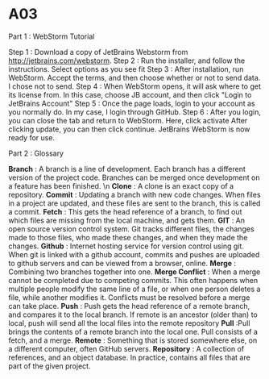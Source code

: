 # A03

Part 1 : WebStorm Tutorial

Step 1 : Download a copy of JetBrains Webstorm from http://jetbrains.com/webstorm.
Step 2 : Run the installer, and follow the instructions. Select options as you see fit
Step 3 : After installation, run WebStorm. Accept the terms, and then choose whether or not to send data. I chose not to send.
Step 4 : When WebStorm opens, it will ask where to get its license from. In this case, choose JB account, and then click "Login to JetBrains Account"
Step 5 : Once the page loads, login to your account as you normally do. In my case, I login through GitHub.
Step 6 : After you login, you can close the tab and return to WebStorm. Here, click activate After clicking update, you can then click continue.
JetBrains WebStorm is now ready for use.

Part 2 : Glossary 

**Branch** : A branch is a line of development. Each branch has a different version of the project code. Branches can be merged once development on a feature has been finished. \n
**Clone** : A clone is an exact copy of a repository.
**Commit** : Updating a branch with new code changes. When files in a project are updated, and these files are sent to the branch, this is called a commit.
**Fetch** : This gets the head reference of a branch, to find out which files are missing from the local machine, and gets them.
**GIT** : An open source version control system. Git tracks different files, the changes made to those files, who made these changes, and when they made the changes.
**Github** : Internet hosting service for version control using git. When git is linked with a github account, commits and pushes are uploaded to github servers and can be viewed from a browser, online.
**Merge** : Combining two branches together into one.
**Merge Conflict** : When a merge cannot be completed due to competing commits. This often happens when multiple people modify the same line of a file, or when one person deletes a file, while another modifies it. Conflicts must be resolved before a merge can take place.
**Push** : Push gets the head reference of a remote branch, and compares it to the local branch. If remote is an ancestor (older than) to local, push will send all the local files into the remote repository
**Pull** :Pull brings the contents of a remote branch into the local one. Pull consists of a fetch, and a merge.
**Remote** : Something that is stored somewhere else, on a different computer, often GitHub servers.
**Repository** : A collection of references, and an object database. In practice, contains all files that are part of the given project.
